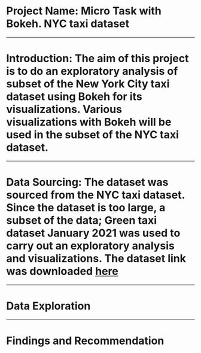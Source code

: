 # Project Name: Micro Task with Bokeh. NYC taxi dataset

----
# Introduction: The aim of this project is to do an exploratory analysis of subset of the New York City taxi dataset using Bokeh for its visualizations. Various visualizations with Bokeh will be used in the subset of the NYC taxi dataset.


-----
# Data Sourcing: The dataset was sourced from the NYC taxi dataset. Since the dataset is too large, a subset of the data; Green taxi dataset January 2021 was used to carry out an exploratory analysis and visualizations. The dataset link was downloaded [here](https://www.nyc.gov/site/tlc/about/tlc-trip-record-data.page)




-----
# Data Exploration



----
# Findings and Recommendation

